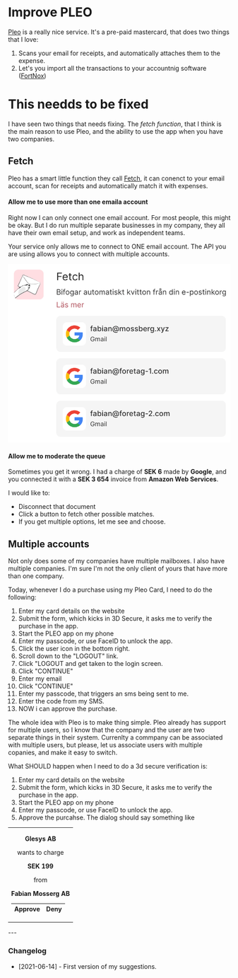 # Improve PLEO

[Pleo]() is a really nice service. It's a pre-paid mastercard, that does two things that I love:

1. Scans your email for receipts, and automatically attaches them to the expense.
2. Let's you import all the transactions to your accountnig software ([FortNox](https://www.fortnox.se/))


# This needds to be fixed

I have seen two things that needs fixing. The *fetch function*, that I think is the main reason to use Pleo, and the ability to use the app when you have two companies.
## Fetch

Pleo has a smart little function they call [Fetch](https://pleo.io/se/fetch), it can conenct to your email account, scan for receipts and automatically match it with expenses.

#### Allow me to use more than one emaila account

Right now I can only connect one email account. For most people, this might be okay. But I do run multiple separate businesses in my company, they all have their own email setup, and work as independent teams.

Your service only allows me to connect to ONE email account. The API you are using allows you to connect with multiple accounts.

<img srcset="img/pleo_fetch.png 2x" src="img/pleo_fetch.png">

#### Allow me to moderate the queue

Sometimes you get it wrong. I had a charge of **SEK 6** made by **Google**, and you connected it with a **SEK 3 654** invoice from **Amazon Web Services**.

I would like to:
- Disconnect that document
- Click a button to fetch other possible matches.
- If you get multiple options, let me see and choose.

## Multiple accounts

Not only does some of my companies have multiple mailboxes. I also have multiple companies. I'm sure I'm not the only client of yours that have more than one company.

Today, whenever I do a purchase using my Pleo Card, I need to do the following:

1. Enter my card details on the website
2. Submit the form, which kicks in 3D Secure, it asks me to verify the purchase in the app.
3. Start the PLEO app on my phone
4. Enter my passcode, or use FaceID to unlock the app.
5. Click the user icon in the bottom right.
6. Scroll down to the "LOGOUT" link.
7. Click "LOGOUT and get taken to the login screen.
8. Click "CONTINUE"
9. Enter my email
10. Click "CONTINUE"
11. Enter my passcode, that triggers an sms being sent to me.
12. Enter the code from my SMS.
13. NOW i can approve the purchase.

The whole idea with Pleo is to make thing simple. Pleo already has support for multiple users, so I know that the company and the user are two separate things in their system. Currenlty a commpany can be associated with multiple users, but please, let us associate users with multiple copanies, and make it easy to switch.

What SHOULD happen when I need to do a 3d secure verification is:

1. Enter my card details on the website
2. Submit the form, which kicks in 3D Secure, it asks me to verify the purchase in the app.
3. Start the PLEO app on my phone
4. Enter my passcode, or use FaceID to unlock the app.
5. Approve the purcahse. The dialog should say something like

<table><tr><td align="center">

**Glesys&nbsp;AB** 

wants to charge

**SEK&nbsp;199**

from

**Fabian&nbsp;Mosserg&nbsp;AB**

| Approve | Deny |
| ------- | ---- |
</td></tr></table>
---

### Changelog

- [2021-06-14] - First version of my suggestions.
